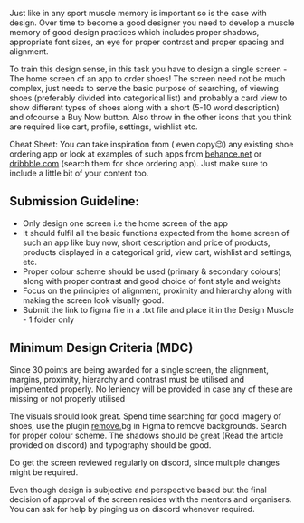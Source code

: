Just like in any sport muscle memory is important so is the case with design. Over time to become a good designer you need to develop a muscle memory of good design practices which includes proper shadows, appropriate font sizes, an eye for proper contrast and proper spacing and alignment.

To train this design sense, in this task you have to design a single screen - The home screen of an app to order shoes! The screen need not be much complex, just needs to serve the basic purpose of searching, of viewing shoes (preferably divided into categorical list) and probably a card view to show different types of shoes along with a short (5-10 word description) and ofcourse a Buy Now button. Also throw in the other icons that you think are required like cart, profile, settings, wishlist etc. 

Cheat Sheet: You can take inspiration from ( even copy😉) any existing shoe ordering app or look at examples of such apps from [behance.net](http://behance.net) or [dribbble.com](http://dribbble.com) (search them for shoe ordering app). Just make sure to include a little bit of your content too.

## Submission Guideline:

- Only design one screen i.e the home screen of the app
- It should fulfil all the basic functions expected from the home screen of such an app like buy now, short description and price of products, products displayed in a categorical grid, view cart, wishlist and settings, etc.
- Proper colour scheme should be used (primary & secondary colours) along with proper contrast and good choice of font style and weights
- Focus on the principles of alignment, proximity and hierarchy along with making the screen look visually good.
- Submit the link to figma file in a .txt file and place it in the Design Muscle - 1 folder only

## Minimum Design Criteria (MDC)

Since 30 points are being awarded for a single screen, the alignment, margins, proximity, hierarchy and contrast must be utilised and implemented properly. No leniency will be provided in case any of these are missing or not properly utilised

The visuals should look great. Spend time searching for good imagery of shoes, use the plugin [remove.](http://remove.bg)bg in Figma to remove backgrounds. Search for proper colour scheme. The shadows should be great (Read the article provided on discord) and typography should be good.

Do get the screen reviewed regularly on discord, since multiple changes might be required.

Even though design is subjective and perspective based but the final decision of approval of the screen resides with the mentors and organisers. You can ask for help by pinging us on discord whenever required.
